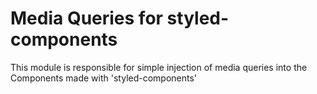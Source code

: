 # Media Queries for styled-components

This module is responsible for simple injection of media queries into the Components made with 'styled-components'